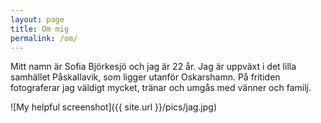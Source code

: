 ```yaml
---
layout: page
title: Om mig
permalink: /om/
---
```



<div id="box">
<p>Mitt namn är Sofia Björkesjö och jag är 22 år. Jag är uppväxt i det lilla samhället Påskallavik, som ligger utanför Oskarshamn.
På fritiden fotograferar jag väldigt mycket, tränar och umgås med vänner och familj.</p>
</div>
![My helpful screenshot]({{ site.url }}/pics/jag.jpg)

